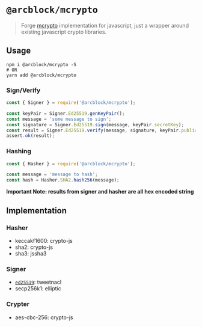 # `@arcblock/mcrypto`

> Forge [mcrypto](https://github.com/ArcBlock/mcrypto) implementation for javascript, just a wrapper around existing javascript crypto libraries.


## Usage

```shell
npm i @arcblock/mcrypto -S
# OR
yarn add @arcblock/mcrypto
```

### Sign/Verify

```javascript
const { Signer } = require('@arcblock/mcrypto');

const keyPair = Signer.Ed25519.genKeyPair();
const message = 'some message to sign';
const signature = Signer.Ed25519.sign(message, keyPair.secretKey);
const result = Signer.Ed25519.verify(message, signature, keyPair.publicKey);
assert.ok(result);
```

### Hashing

```javascript
const { Hasher } = require('@arcblock/mcrypto');

const message = 'message to hash';
const hash = Hasher.SHA2.hash256(message);
```

**Important Note: results from signer and hasher are all hex encoded string**


## Implementation

### Hasher

* keccakf1600: crypto-js
* sha2: crypto-js
* sha3: jssha3

### Signer

* [`ed25519`](https://github.com/ArcBlock/forge-js/commit/ed25519): tweetnacl
* secp256k1: elliptic

### Crypter

* aes-cbc-256: crypto-js
